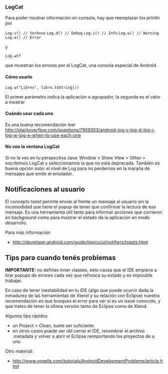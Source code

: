 ### LogCat

Para poder mostrar información en consola, hay que reemplazar los println por

`Log.v() // Verbose`
`Log.d() // Debug`
`Log.i() // Info`
`Log.w() // Warning`
`Log.e() // Error`

y

`Log.wtf`

que muestran los errores por el LogCat, una consola especial de Android.

#### Cómo usarlo

`Log.w("Librex", libro.toString()) `

El primer parámetro indica la aplicación o agrupador, la segunda es el valor a mostrar

#### Cuándo usar cada uno

Es una buena recomendación leer <http://stackoverflow.com/questions/7959263/android-log-v-log-d-log-i-log-w-log-e-when-to-use-each-one>

#### No veo la ventana LogCat

Si no la ves en tu perspectiva Java: Window &gt; Show View &gt; Other &gt; escribimos LogCat y seleccionamos la que no está deprecada. También es buena opción subir el nivel de Log para no perdernos en la maraña de mensajes que emite el emulador.

Notificaciones al usuario
-------------------------

El concepto *toast* permite enviar al frente un mensaje al usuario sin la incomodidad que tiene el popup de tener que confirmar la lectura de ese mensaje. Es una herramienta útil tanto para informar acciones que corrieron en background como para mostrar el estado de la aplicación en modo desarrollo.

Para más información

-   <http://developer.android.com/guide/topics/ui/notifiers/toasts.html>

Tips para cuando tenés problemas
--------------------------------

**IMPORTANTE:** no definas inner classes, esto causa que el IDE empiece a tirar popups de errores cada vez que refresca su estado y es imposible trabajar.

En caso de tener inestabilidad en tu IDE (algo que puede ocurrir dada la inmadurez de las herramientas de Xtend y su relación con Eclipse) nuestra recomendación es que busques el error para ver si es un issue conocido, y que trates de tener la última versión tanto de Eclipse como de Xtend.

Algunos tips rápidos

-   un Project &gt; Clean, suele ser suficiente.
-   en otros casos puede ser útil cerrar el IDE, renombrar el archivo .metadata y volver a abrir el Eclipse reimportando los proyectos de a uno

Otro material:

-   <http://www.vogella.com/tutorials/AndroidDevelopmentProblems/article.html>

